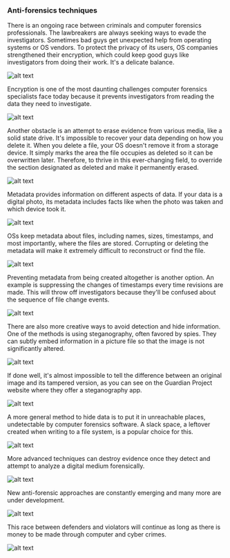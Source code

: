 ### **Anti-forensics techniques**

There is an ongoing race between criminals and computer forensics professionals. The lawbreakers are always seeking ways to evade the investigators. Sometimes bad guys get unexpected help from operating systems or OS vendors. To protect the privacy of its users, OS companies strengthened their encryption, which could keep good guys like investigators from doing their work. It's a delicate balance.

![alt text](image-49.png)

 Encryption is one of the most daunting challenges computer forensics specialists face today because it prevents investigators from reading the data they need to investigate. 
 
 ![alt text](image-51.png)

 Another obstacle is an attempt to erase evidence from various media, like a solid state drive. It's impossible to recover your data depending on how you delete it. When you delete a file, your OS doesn't remove it from a storage device. It simply marks the area the file occupies as deleted so it can be overwritten later. Therefore, to thrive in this ever-changing field, to override the section designated as deleted and make it permanently erased. 
 
 ![alt text](image-52.png)

Metadata provides information on different aspects of data. If your data is a digital photo, its metadata includes facts like when the photo was taken and which device took it. 

![alt text](image-53.png)

OSs keep metadata about files, including names, sizes, timestamps, and most importantly, where the files are stored. Corrupting or deleting the metadata will make it extremely difficult to reconstruct or find the file. 

![alt text](image-54.png)

Preventing metadata from being created altogether is another option. An example is suppressing the changes of timestamps every time revisions are made. This will throw off investigators because they'll be confused about the sequence of file change events. 

![alt text](image-55.png)

There are also more creative ways to avoid detection and hide information. One of the methods is using steganography, often favored by spies. They can subtly embed information in a picture file so that the image is not significantly altered.

![alt text](image-56.png)

If done well, it's almost impossible to tell the difference between an original image and its tampered version, as you can see on the Guardian Project website where they offer a steganography app.

![alt text](image-57.png)

A more general method to hide data is to put it in unreachable places, undetectable by computer forensics software. A slack space, a leftover created when writing to a file system, is a popular choice for this. 

![alt text](image-58.png)

More advanced techniques can destroy evidence once they detect and attempt to analyze a digital medium forensically. 

![alt text](image-59.png)

New anti-forensic approaches are constantly emerging and many more are under development. 

![alt text](image-60.png)

This race between defenders and violators will continue as long as there is money to be made through computer and cyber crimes.

![alt text](image-61.png)